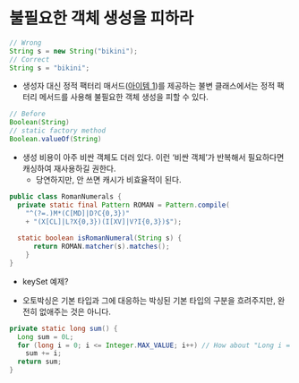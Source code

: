 # 불필요한 객체 생성을 피하라
```java
// Wrong
String s = new String("bikini");
// Correct
String s = "bikini";
````

- 생성자 대신 정적 팩터리 매서드([아이템 1](https://github.com/coukieStudy/Effective-Java/blob/master/Item%201/origin.md))를 제공하는 불변 클래스에서는 정적 팩터리 메서드를 사용해 불필요한 객체 생성을 피할 수 있다.
```java
// Before
Boolean(String)
// static factory method
Boolean.valueOf(String)
````

- 생성 비용이 아주 비싼 객체도 더러 있다. 이런 ‘비싼 객체’가 반복해서 필요하다면 캐싱하여 재사용하길 권한다.
  - 당연하지만, 안 쓰면 캐시가 비효율적이 된다.
```java
public class RomanNumerals {
  private static final Pattern ROMAN = Pattern.compile(
    "^(?=.)M*(C[MD]|D?C{0,3})"
    + "(X[CL]|L?X{0,3})(I[XV]|V?I{0,3})$");
    
  static boolean isRomanNumeral(String s) {
      return ROMAN.matcher(s).matches(); 
    }
}
```
- keySet 예제?

- 오토박싱은 기본 타입과 그에 대응하는 박싱된 기본 타입의 구분을 흐려주지만, 완전히 없애주는 것은 아니다.
```java
private static long sum() {
  Long sum = 0L;
  for (long i = 0; i <= Integer.MAX_VALUE; i++) // How about "Long i = Long.valueOf(0);" ?
    sum += i;
  return sum;
}
```
